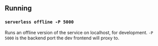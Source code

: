 ## Running

### `serverless offline -P 5000`

Runs an offline version of the service on localhost, for development. `-P 5000` is the backend port the dev frontend will proxy to.
